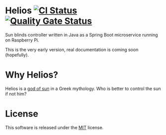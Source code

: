 # Helios <a href="https://github.com/mwierzchowski/helios/actions?query=workflow%3ACI"><img src="https://github.com/mwierzchowski/helios/workflows/CI/badge.svg" alt="CI Status" style="max-width:100%;"></a> [![Quality Gate Status](https://sonarcloud.io/api/project_badges/measure?project=mwierzchowski_helios&metric=alert_status)](https://sonarcloud.io/dashboard?id=mwierzchowski_helios)

Sun blinds controller written in Java as a Spring Boot microservice running on Raspberry Pi.

This is the very early version, real documentation is coming soon (hopefully). 

# Why Helios?
Helios is a [god of sun](https://en.wikipedia.org/wiki/Helios) in a Greek mythology. Who is better to
control the sun if not him? 

# License
This software is released under the [MIT](LICENSE) license.
